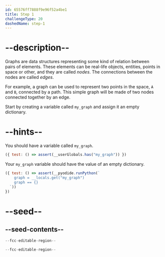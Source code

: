 ```yaml
---
id: 65576ff7888f9e96f52a4be1
title: Step 1
challengeType: 20
dashedName: step-1
---
```


# --description--

Graphs are data structures representing some kind of relation between pairs of elements.
These elements can be real-life objects, entities, points in space or other, and they are called *nodes*.
The connections between the nodes are called *edges*.
 
For example, a graph can be used to represent two points in the space, `A` and `B`, connected by a path.
This simple graph will be made of two nodes connected together by an edge.

Start by creating a variable called `my_graph` and assign it an empty dictionary.

# --hints--

You should have a variable called `my_graph`.

```js
({ test: () => assert(__userGlobals.has("my_graph")) })
```

Your `my_graph` variable should have the value of an empty dictionary.

```js
({ test: () => assert(__pyodide.runPython(`
    graph = __locals.get("my_graph")
    graph == {}
  `))
})
```

# --seed--

## --seed-contents--

```py
--fcc-editable-region--

--fcc-editable-region--
```
